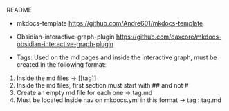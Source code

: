 README

- mkdocs-template
https://github.com/Andre601/mkdocs-template

- Obsidian-interactive-graph-plugin
https://github.com/daxcore/mkdocs-obsidian-interactive-graph-plugin

- Tags:
Used on the md pages and inside the interactive graph, must be created in the following format:
1. Inside the md files -> [[tag]]
2. Inside the md files, first section must start with ## and not # 
3. Create an empty md file for each one -> tag.md
4. Must be located Inside nav on mkdocs.yml in this format -> tag : tag.md 
